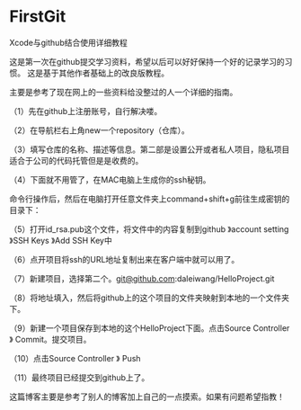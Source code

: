 # FirstGit

Xcode与github结合使用详细教程

这是第一次在github提交学习资料，希望以后可以好好保持一个好的记录学习的习惯。
这是基于其他作者基础上的改良版教程。

主要是参考了现在网上的一些资料给没整过的人一个详细的指南。

（1）先在github上注册账号，自行解决喽。

（2）在导航栏右上角new一个repository（仓库）。

（3）填写仓库的名称、描述等信息。第二部是设置公开或者私人项目，隐私项目适合于公司的代码托管但是是收费的。

（4）下面就不用管了，在MAC电脑上生成你的ssh秘钥。

命令行操作后，然后在电脑打开任意文件夹上command+shift+g前往生成密钥的目录下：

（5）打开id_rsa.pub这个文件，将文件中的内容复制到github 》account setting 》SSH Keys 》Add SSH Key中

（6）点开项目将ssh的URL地址复制出来在客户端中就可以用了。

（7）新建项目，选择第二个。git@github.com:daleiwang/HelloProject.git

（8）将地址填入，然后将github上的这个项目的文件夹映射到本地的一个文件夹下。

（9）新建一个项目保存到本地的这个HelloProject下面。点击Source Controller 》 Commit。提交项目。

（10）点击Source Controller 》 Push

（11）最终项目已经提交到github上了。

这篇博客主要是参考了别人的博客加上自己的一点摸索。如果有问题希望指教！
